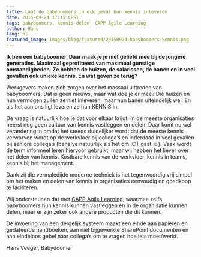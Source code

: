 ```yaml
---
title: Laat de babyboomers in elk geval hun kennis inleveren
date: 2015-09-24 17:15 CEST
tags: babyboomers, kennis delen, CAPP Agile Learning
author: Hans
lang: nl
featured_image: images/blog/featured/20150924-babyboomers-kennis.png
---
```


__Ik ben een babyboomer. Daar maak je je niet geliefd mee bij de jongere generaties. Maximaal geprofiteerd van maximaal gunstige omstandigheden. Ze hebben de huizen, de salarissen, de banen en in veel gevallen ook unieke kennis. En wat geven ze terug?__

Werkgevers maken zich zorgen over het massaal uittreden van babyboomers. Dat is geen nieuws, maar wat doe je er mee? Die huizen en hun vermogen zullen ze niet inleveren, maar hun banen uiteindelijk wel. En als het aan ons ligt leveren ze hun KENNIS in.

De vraag is natuurlijk hoe je dat voor elkaar krijgt. In de meeste organisaties heerst nog geen cultuur van kennis vastleggen en delen. Daar komt nu wel verandering in omdat het steeds duidelijker wordt dat de meeste kennis verworven wordt op de werkvloer bij collega’s en inderdaad in veel gevallen bij seniore collega’s (behalve natuurlijk als het om ICT gaat ☺). Vaak wordt de term informeel leren hiervoor gebruikt, maar wij hebben het liever over het delen van kennis. Kostbare kennis van de werkvloer, kennis in teams, kennis bij het management.

Dank zij die vermaledijde moderne techniek is het tegenwoordig vrij simpel om het maken en delen van kennis in organisaties eenvoudig en goedkoop te faciliteren.

Wij ondersteunen dat met [CAPP Agile Learning](/capp-agile-learning/), waarmee zelfs babyboomers hun kennis kunnen vastleggen en in de organisatie kunnen delen, maar er zijn zeker ook andere producten die dit kunnen.

De invoering van een dergelijk systeem maakt een einde aan papieren en gedateerde handboeken, aan niet bijgewerkte SharePoint documenten en aan eindeloos gebel naar collega’s om te vragen hoe iets moet/werkt.


Hans Veeger,
Babydoomer
